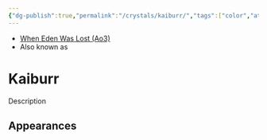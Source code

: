 ```yaml
---
{"dg-publish":true,"permalink":"/crystals/kaiburr/","tags":["color","attuned unattuned","crystal"]}
---
```


- [When Eden Was Lost (Ao3)](https://archiveofourown.org/works/19334440/chapters/45992584)
- Also known as 

# Kaiburr
Description

**Appearances**
- 